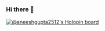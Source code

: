 ### Hi there 👋

<!--
**aneeshgupta25/aneeshgupta25** is a ✨ _special_ ✨ repository because its `README.md` (this file) appears on your GitHub profile.

Here are some ideas to get you started:

- 🔭 I’m currently working on ...
- 🌱 I’m currently learning ...
- 👯 I’m looking to collaborate on ...
- 🤔 I’m looking for help with ...
- 💬 Ask me about ...
- 📫 How to reach me: ...
- 😄 Pronouns: ...
- ⚡ Fun fact: ...
-->

[![@aneeshgupta2512's Holopin board](https://holopin.me/aneeshgupta2512)](https://holopin.io/@aneeshgupta2512)
